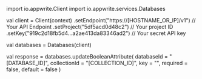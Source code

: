 import io.appwrite.Client
import io.appwrite.services.Databases

val client = Client(context)
    .setEndpoint("https://[HOSTNAME_OR_IP]/v1") // Your API Endpoint
    .setProject("5df5acd0d48c2") // Your project ID
    .setKey("919c2d18fb5d4...a2ae413da83346ad2") // Your secret API key

val databases = Databases(client)

val response = databases.updateBooleanAttribute(
    databaseId = "[DATABASE_ID]",
    collectionId = "[COLLECTION_ID]",
    key = "",
    required = false,
    default = false
)
